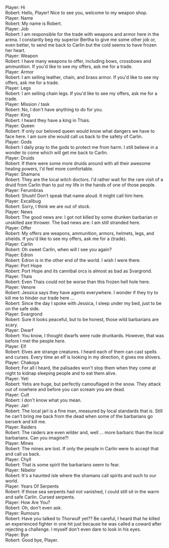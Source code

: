 Player: Hi  
Robert: Hello, Player! Nice to see you, welcome to my weapon shop.  
Player: Name  
Robert: My name is Robert.  
Player: Job  
Robert: I am responsible for the trade with weapons and armor here in the arena. I constantly beg my superior Bertha to give me some other job or, even better, to send me back to Carlin but the cold seems to have frozen her heart.  
Player: Weapon  
Robert: I have many weapons to offer, including bows, crossbows and ammunition. If you'd like to see my offers, ask me for a trade.  
Player: Armor  
Robert: I am selling leather, chain, and brass armor. If you'd like to see my offers, ask me for a trade.  
Player: Legs  
Robert: I am selling chain legs. If you'd like to see my offers, ask me for a trade.  
Player: Mission / task  
Robert: No, I don't have anything to do for you.  
Player: King  
Robert: I heard they have a king in Thais.  
Player: Queen  
Robert: If only our beloved queen would know what dangers we have to face here. I am sure she would call us back to the safety of Carlin.  
Player: Gods  
Robert: I daily pray to the gods to protect me from harm. I still believe in a wonder to come which will get me back to Carlin.  
Player: Druids  
Robert: If there were some more druids around with all their awesome healing powers, I'd feel more comfortable.  
Player: Shamans  
Robert: They are the local witch doctors. I'd rather wait for the rare visit of a druid from Carlin than to put my life in the hands of one of those people.  
Player: Ferumbras  
Robert: Shush! Don't speak that name aloud. It might call him here.  
Player: Excalibug  
Robert: Sorry, I think we are out of stock.  
Player: News  
Robert: The good news are: I got not killed by some drunken barbarian or unskilled axe thrower. The bad news are: I am still stranded here.  
Player: Offer  
Robert: My offers are weapons, ammunition, armors, helmets, legs, and shields. If you'd like to see my offers, ask me for a {trade}.  
Player: Carlin  
Robert: Oh sweet Carlin, when will I see you again?  
Player: Edron  
Robert: Edron is in the other end of the world. I wish I were there.  
Player: Port Hope  
Robert: Port Hope and its cannibal orcs is almost as bad as Svargrond.  
Player: Thais  
Robert: Even Thais could not be worse than this frozen hell hole here.  
Player: Venore  
Robert: Jessica says they have agents everywhere. I wonder if they try to kill me to hinder our trade here ...  
Robert: Since the day I spoke with Jessica, I sleep under my bed, just to be on the safe side.  
Player: Svargrond  
Robert: Sure it looks peaceful, but to be honest, those wild barbarians are scary.  
Player: Dwarf  
Robert: You know, I thought dwarfs were rude drunkards. However, that was before I met the people here.  
Player: Elf  
Robert: Elves are strange creatures. I heard each of them can cast spells and curses. Every time an elf is looking in my direction, it gives me shivers.  
Player: Chakoya  
Robert: For all I heard, the palisades won't stop them when they come at night to kidnap sleeping people and to eat them alive.  
Player: Yeti  
Robert: Yetis are huge, but perfectly camouflaged in the snow. They attack out of nowhere and before you can scream you are dead.  
Player: Cult  
Robert: I don't know what you mean.  
Player: Jarl  
Robert: The local jarl is a fine man, measured by local standards that is. Still he can't bring me back from the dead when some of the barbarians go berserk and kill me.  
Player: Raiders  
Robert: The raiders are even wilder and, well ... more barbaric than the local barbarians. Can you imagine?!  
Player: Mines  
Robert: The mines are lost. If only the people in Carlin were to accept that and call us back.  
Player: Chyll  
Robert: That is some spirit the barbarians seem to fear.  
Player: Nibelor  
Robert: It's a haunted isle where the shamans call spirits and such to our world.  
Player: Years Of Serpents  
Robert: If those sea serpents had not vanished, I could still sit in the warm and safe Carlin. Cursed serpents.  
Player: How Are You?  
Robert: Oh, don't even ask.  
Player: Rumours  
Robert: Have you talked to Thorwulf yet?? Be careful, I heard that he killed an experienced fighter in one hit just because he was called a coward after rejecting a challenge. I myself don't even dare to look in his eyes.  
Player: Bye  
Robert: Good bye, Player.  
